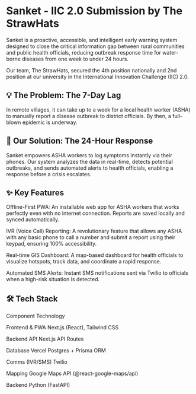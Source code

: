 # Sanket - IIC 2.0 Submission by The StrawHats

Sanket is a proactive, accessible, and intelligent early warning system designed to close the critical information gap between rural communities and public health officials, reducing outbreak response time for water-borne diseases from one week to under 24 hours.

Our team, The StrawHats, secured the 4th position nationally and 2nd position at our university in the International Innovation Challenge (IIC) 2.0.

## 💡 The Problem: The 7-Day Lag

In remote villages, it can take up to a week for a local health worker (ASHA) to manually report a disease outbreak to district officials. By then, a full-blown epidemic is underway.

## 🚀 Our Solution: The 24-Hour Response

Sanket empowers ASHA workers to log symptoms instantly via their phones. Our system analyzes the data in real-time, detects potential outbreaks, and sends automated alerts to health officials, enabling a response before a crisis escalates.

## ✨ Key Features

Offline-First PWA: An installable web app for ASHA workers that works perfectly even with no internet connection. Reports are saved locally and synced automatically.

IVR (Voice Call) Reporting: A revolutionary feature that allows any ASHA with any basic phone to call a number and submit a report using their keypad, ensuring 100% accessibility.

Real-time GIS Dashboard: A map-based dashboard for health officials to visualize hotspots, track data, and coordinate a rapid response.

Automated SMS Alerts: Instant SMS notifications sent via Twilio to officials when a high-risk situation is detected.

## 🛠️ Tech Stack

Component                    Technology

Frontend & PWA               Next.js (React), Tailwind CSS

Backend API                  Next.js API Routes

Database                     Vercel Postgres + Prisma ORM

Comms (IVR/SMS)              Twilio

Mapping                      Google Maps API (@react-google-maps/api)

Backend                      Python (FastAPI)




